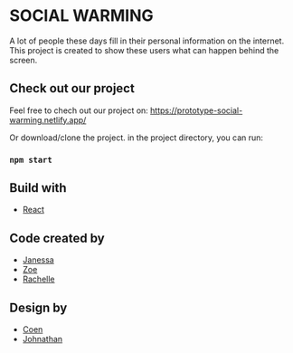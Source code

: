 # SOCIAL WARMING

A lot of people these days fill in their personal information on the internet.
This project is created to show these users what can happen behind the screen. 

## Check out our project

Feel free to chech out our project on: https://prototype-social-warming.netlify.app/

Or download/clone the project.
in the project directory, you can run:

### `npm start`

## Build with
* [React]( https://reactjs.org/ ) 

## Code created by
* [Janessa]( https://github.com/janesssa ) 
* [Zoe]( https://github.com/Sweetpurple616 ) 
* [Rachelle]( https://github.com/rachellebosman ) 

## Design by 
* [Coen](https://nl.linkedin.com/in/coen-van-pelt) 
* [Johnathan]( https://nl.linkedin.com/in/jonathan-van-arkel-3a6b35157 ) 

